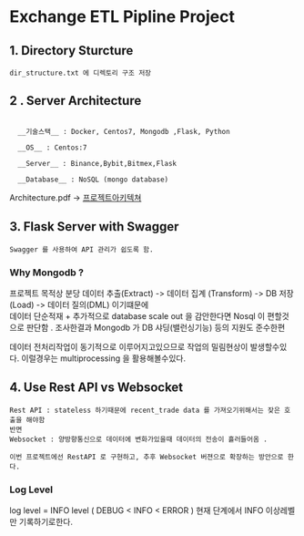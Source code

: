 
# Exchange ETL Pipline Project  





## 1. Directory Sturcture
    dir_structure.txt 에 디렉토리 구조 저장







## 2 . Server Architecture 
````

  __기술스택__ : Docker, Centos7, Mongodb ,Flask, Python 

  __OS__ : Centos:7 

  __Server__ : Binance,Bybit,Bitmex,Flask  

  __Database__ : NoSQL (mongo database) 
````

Architecture.pdf -> [프로젝트아키텍쳐](https://github.com/wjs2063/Crypto_ETL/blob/main/%ED%94%84%EB%A1%9C%EC%A0%9D%ED%8A%B8%20%EC%95%84%ED%82%A4%ED%85%8D%EC%B3%90.pdf)


## 3. Flask Server with Swagger
````
Swagger 를 사용하여 API 관리가 쉽도록 함.
````

### Why Mongodb ?

프로젝트 목적상 분당 데이터 추출(Extract) -> 데이터 집계 (Transform)  -> DB 저장 (Load) -> 데이터 질의(DML) 이기떄문에     
데이터 단순적재 + 추가적으로 database scale out 을 감안한다면 Nosql 이 편할것으로 판단함 .  조사한결과 Mongodb 가 DB 샤딩(밸런싱기능) 등의 지원도 준수한편      


데이터 전처리작업이 동기적으로 이루어지고있으므로 작업의 밀림현상이 발생할수있다. 이럴경우는 multiprocessing 을 활용해볼수있다.

## 4. Use Rest API vs Websocket
```
Rest API : stateless 하기때문에 recent_trade data 를 가져오기위해서는 잦은 호출을 해야함
반면 
Websocket : 양방향통신으로 데이터에 변화가있을때 데이터의 전송이 흘러들어옴 . 

이번 프로젝트에선 RestAPI 로 구현하고, 추후 Websocket 버젼으로 확장하는 방안으로 한다.
```


### Log Level

log level = INFO level ( DEBUG < INFO < ERROR )  현재 단계에서 INFO 이상레벨만 기록하기로한다. 
